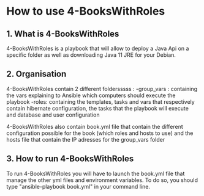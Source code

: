 # How to use 4-BooksWithRoles

## 1. What is 4-BooksWithRoles
4-BooksWithRoles is a playbook that will allow to deploy a Java Api on a specific folder as well as downloading 
Java 11 JRE for your Debian.

## 2. Organisation
4-BooksWithRoles contain 2 different foldersssss :
-group_vars : containing the vars explaining to Ansible which computers should execute the playbook
-roles: containing the templates, tasks and vars that respectively contain hibernate configuration, the tasks
 that the playbook will execute and database and user configuration

4-BooksWithRoles also contain book.yml file that contain the different configuration possible for the book 
(which roles and hosts to use) and the hosts file that contain the IP adresses for the group_vars folder

## 3. How to run 4-BooksWithRoles
To run 4-BooksWithRoles you will have to launch the book.yml file that manage the other yml files and environment variables.
To do so, you should type "ansible-playbook book.yml" in your command line.
